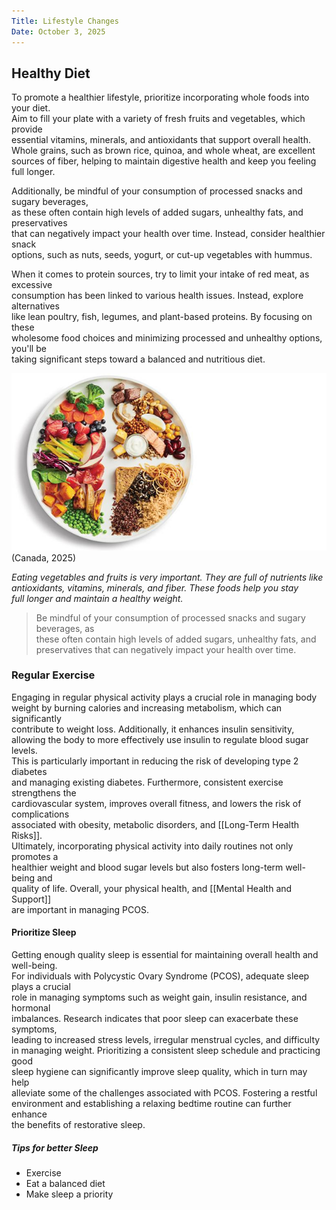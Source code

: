 ```yaml
---
Title: Lifestyle Changes
Date: October 3, 2025
---
```

## Healthy Diet

To promote a healthier lifestyle, prioritize incorporating whole foods into your diet.  
Aim to fill your plate with a variety of fresh fruits and vegetables, which provide  
essential vitamins, minerals, and antioxidants that support overall health.  
Whole grains, such as brown rice, quinoa, and whole wheat, are excellent  
sources of fiber, helping to maintain digestive health and keep you feeling full longer.

Additionally, be mindful of your consumption of processed snacks and sugary beverages,  
as these often contain high levels of added sugars, unhealthy fats, and preservatives  
that can negatively impact your health over time. Instead, consider healthier snack  
options, such as nuts, seeds, yogurt, or cut-up vegetables with hummus.

When it comes to protein sources, try to limit your intake of red meat, as excessive  
consumption has been linked to various health issues. Instead, explore alternatives  
like lean poultry, fish, legumes, and plant-based proteins. By focusing on these  
wholesome food choices and minimizing processed and unhealthy options, you'll be  
taking significant steps toward a balanced and nutritious diet.

![PCOS Tips](image.png)
(Canada, 2025)

*Eating vegetables and fruits is very important. They are full of nutrients 
like antioxidants, vitamins, minerals, and fiber. These foods help you stay  
full longer and maintain a healthy weight.*


> Be mindful of your consumption of processed snacks and sugary beverages, as  
> these often contain high levels of added sugars, unhealthy fats, and   
> preservatives that can negatively impact your health over time.


### Regular Exercise

Engaging in regular physical activity plays a crucial role in managing body  
weight by burning calories and  increasing metabolism, which can significantly  
contribute to weight loss. Additionally, it enhances insulin sensitivity,  
allowing the body to more effectively use insulin to regulate blood sugar levels.  
This is particularly important in reducing the risk of developing type 2 diabetes  
and managing existing diabetes. Furthermore, consistent exercise strengthens the  
cardiovascular system, improves overall fitness, and lowers the risk of complications  
associated with obesity, metabolic disorders, and [[Long-Term Health Risks]].  
Ultimately, incorporating physical activity into daily routines not only promotes a  
healthier weight and blood sugar levels but also fosters long-term well-being and  
quality of life. Overall, your physical health, and [[Mental Health and Support]]  
are important in managing PCOS.

#### Prioritize Sleep

Getting enough quality sleep is essential for maintaining overall health and well-being.  
For individuals with Polycystic Ovary Syndrome (PCOS), adequate sleep plays a crucial  
role in managing symptoms such as weight gain, insulin resistance, and hormonal  
imbalances. Research indicates that poor sleep can exacerbate these symptoms,  
leading to increased stress levels, irregular menstrual cycles, and difficulty  
in managing weight. Prioritizing a consistent sleep schedule and practicing good  
sleep hygiene can significantly improve sleep quality, which in turn may help  
alleviate some of the challenges associated with PCOS. Fostering a restful  
environment and establishing a relaxing bedtime routine can further enhance  
the benefits of restorative sleep.

##### Tips for better Sleep

 - Exercise
 - Eat a balanced diet
 - Make sleep a priority


